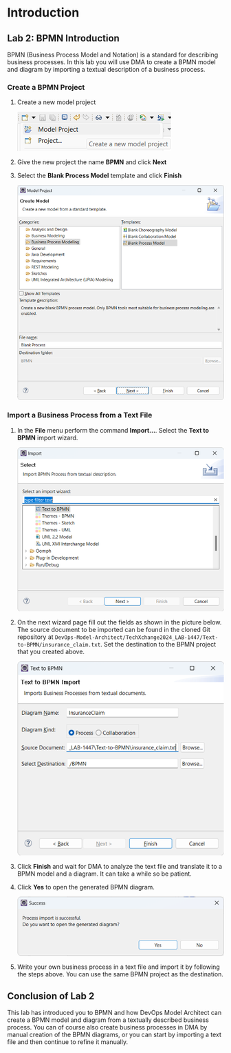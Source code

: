 # Introduction

## Lab 2: BPMN Introduction

BPMN (Business Process Model and Notation) is a standard for describing business processes. In this lab you will use DMA to create a BPMN model and diagram by importing a textual description of a business process.

### Create a BPMN Project

1. Create a new model project

   ![](images/Lab_2/0000_1_NewModelProject.png)

2. Give the new project the name **BPMN** and click **Next**

3. Select the **Blank Process Model** template and click **Finish**

   ![](images/Lab_2/0000_2_BPMNProject.png)

### Import a Business Process from a Text File

1. In the **File** menu perform the command **Import...**. Select the **Text to BPMN** import wizard.

   ![](images/Lab_2/0001_1_ImportTextToBPMN.png)
   
2. On the next wizard page fill out the fields as shown in the picture below. The source document to be imported can be found in the cloned Git repository at `DevOps-Model-Architect/TechXchange2024_LAB-1447/Text-to-BPMN/insurance_claim.txt`. Set the destination to the BPMN project that you created above.

   ![](images/Lab_2/0001_2_TextToBPMNDetails.png)

3. Click **Finish** and wait for DMA to analyze the text file and translate it to a BPMN model and a diagram. It can take a while so be patient.

4. Click **Yes** to open the generated BPMN diagram.

   ![](images/Lab_2/0001_3_ImportSuccess.png)

5. Write your own business process in a text file and import it by following the steps above. You can use the same BPMN project as the destination.

## Conclusion of Lab 2
This lab has introduced you to BPMN and how DevOps Model Architect can create a BPMN model and diagram from a textually described business process. You can of course also create business processes in DMA by manual creation of the BPMN diagrams, or you can start by importing a text file and then continue to refine it manually.
